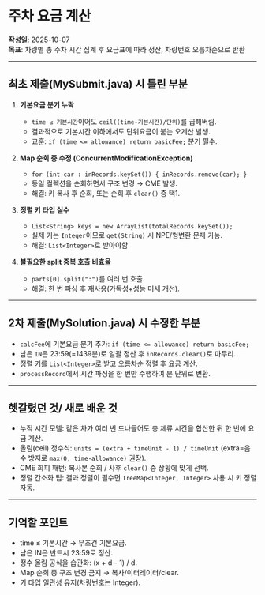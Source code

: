 # 주차 요금 계산

**작성일**: 2025-10-07</br>
**목표**: 차량별 총 주차 시간 집계 후 요금표에 따라 정산, 차량번호 오름차순으로 반환

---

## 최초 제출(MySubmit.java) 시 틀린 부분
1. **기본요금 분기 누락**
   - `time ≤ 기본시간`이어도 `ceil((time-기본시간)/단위)`를 곱해버림.
   - 결과적으로 기본시간 이하에서도 단위요금이 붙는 오계산 발생.
   - 교훈: `if (time <= allowance) return basicFee;` 분기 필수.

2. **Map 순회 중 수정 (ConcurrentModificationException)**
   - `for (int car : inRecords.keySet()) { inRecords.remove(car); }`
   - 동일 컬렉션을 순회하면서 구조 변경 → CME 발생.
   - 해결: 키 복사 후 순회, 또는 순회 후 `clear()` 중 택1.

3. **정렬 키 타입 실수**
    - `List<String> keys = new ArrayList(totalRecords.keySet());`
    - 실제 키는 `Integer`이므로 `get(String)` 시 NPE/형변환 문제 가능.
    - 해결: `List<Integer>`로 받아야함

4. **불필요한 split 중복 호출 비효율**
    - `parts[0].split(":")`를 여러 번 호출.
    - 해결: 한 번 파싱 후 재사용(가독성+성능 미세 개선).

---

## 2차 제출(MySolution.java) 시 수정한 부분
- `calcFee`에 기본요금 분기 추가: `if (time <= allowance) return basicFee;`
- 남은 `IN`은 23:59(=1439분)로 일괄 정산 후 `inRecords.clear()`로 마무리.
- 정렬 키를 `List<Integer>`로 받고 오름차순 정렬 후 요금 계산.
- `processRecord`에서 시간 파싱을 한 번만 수행하여 분 단위로 변환.  

---

## 헷갈렸던 것/ 새로 배운 것
- 누적 시간 모델: 같은 차가 여러 번 드나들어도 총 체류 시간을 합산한 뒤 한 번에 요금 계산.
- 올림(ceil) 정수식: `units = (extra + timeUnit - 1) / timeUnit` (extra=음수 방지로 `max(0, time-allowance)` 권장).
- CME 회피 패턴: 복사본 순회 / 사후 `clear()` 중 상황에 맞게 선택.
- 정렬 간소화 팁: 결과 정렬이 필수면 `TreeMap<Integer, Integer>` 사용 시 키 정렬 자동.

---

## 기억할 포인트
- time ≤ 기본시간 → 무조건 기본요금.
- 남은 IN은 반드시 23:59로 정산.
- 정수 올림 공식을 습관화: (x + d - 1) / d.
- Map 순회 중 구조 변경 금지 → 복사/이터레이터/clear.
- 키 타입 일관성 유지(차량번호는 Integer).

